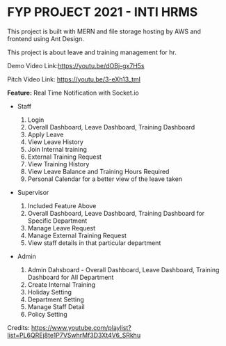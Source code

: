 # FYP PROJECT 2021 - INTI HRMS
This project is built with MERN and file storage hosting by AWS and frontend using Ant Design.

This project is about leave and training management for hr.

Demo Video Link:https://youtu.be/dOBj-gx7H5s

Pitch Video Link: https://youtu.be/3-eXh13_tmI

**Feature:**
Real Time Notification with Socket.io

- Staff
  1. Login
  2. Overall Dashboard, Leave Dashboard, Training Dashboard
  3. Apply Leave
  4. View Leave History
  5. Join Internal training
  6. External Training Request
  7. View Training History
  8. View Leave Balance and Training Hours Required
  9. Personal Calendar for a better view of the leave taken

- Supervisor
  1. Included Feature Above
  2. Overall Dashboard, Leave Dashboard, Training Dashboard for Specific Department 
  3. Manage Leave Request
  4. Manage External Training Request
  5. View staff details in that particular department
 
- Admin
  1. Admin Dahsboard - Overall Dashboard, Leave Dashboard, Training Dashboard for All Department 
  2. Create Internal Training
  3. Holiday Setting
  4. Department Setting
  5. Manage Staff Detail
  6. Policy Setting





Credits:
https://www.youtube.com/playlist?list=PL6QREj8te1P7VSwhrMf3D3Xt4V6_SRkhu
